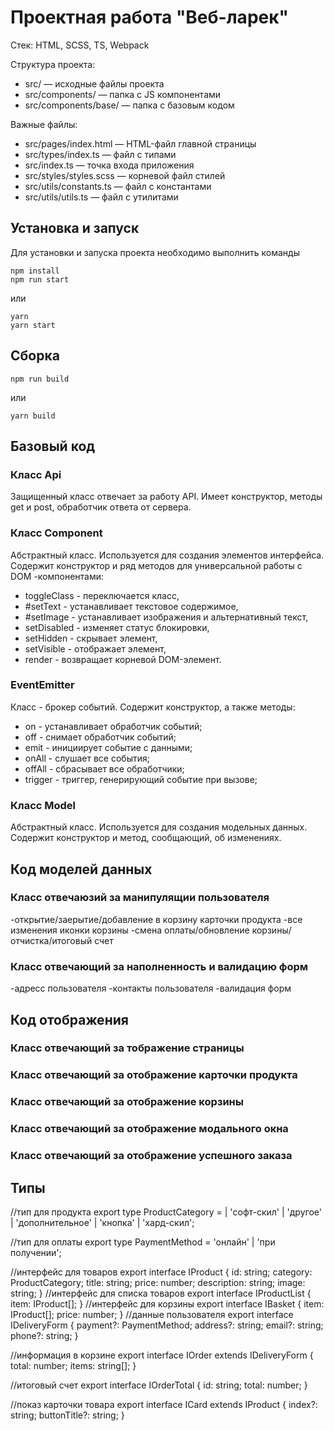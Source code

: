 # Проектная работа "Веб-ларек"

Стек: HTML, SCSS, TS, Webpack

Структура проекта:
- src/ — исходные файлы проекта
- src/components/ — папка с JS компонентами
- src/components/base/ — папка с базовым кодом

Важные файлы:
- src/pages/index.html — HTML-файл главной страницы
- src/types/index.ts — файл с типами
- src/index.ts — точка входа приложения
- src/styles/styles.scss — корневой файл стилей
- src/utils/constants.ts — файл с константами
- src/utils/utils.ts — файл с утилитами

## Установка и запуск
Для установки и запуска проекта необходимо выполнить команды

```
npm install
npm run start
```

или

```
yarn
yarn start
```
## Сборка

```
npm run build
```

или

```
yarn build
```

## Базовый код
### Класс Api
Защищенный класс отвечает за работу API. Имеет конструктор, методы get и post, обработчик ответа от сервера.

### Класс Component
Абстрактный класс. Используется для создания элементов интерфейса.
Содержит конструктор и ряд методов для универсальной работы с DOM -компонентами: 
- toggleClass - переключается класс,
- #setText - устанавливает текстовое содержимое,
- #setImage - устанавливает изображения и альтернативный текст,
- setDisabled - изменяет статус блокировки,
- setHidden - скрывает элемент,
- setVisible - отображает элемент,
- render - возвращает корневой DOM-элемент.

### EventEmitter
Класс - брокер событий. Содержит конструктор, а также методы:
- on - устанавливает обработчик событий;
- off - снимает обработчик событий;
- emit - инициирует событие с данными;
- onAll - слушает все события;
- offAll - сбрасывает все обработчики;
- trigger - триггер, генерирующий событие при вызове;

### Класс Model
Абстрактный класс. Используется для создания модельных данных. Содержит конструктор и метод, сообщающий, об изменениях.

## Код моделей данных
### Класс отвечаюзий за манипулящии пользователя
-открытие/заерытие/добавление в корзину карточки продукта
-все изменения иконки корзины
-смена оплаты/обновление корзины/отчистка/итоговый счет
### Класс отвечающий за наполненность и валидацию форм
-адресс пользователя
-контакты пользователя
-валидация форм

## Код отображения
### Класс отвечающий за тображение страницы
### Класс отвечающий за отображение карточки продукта 
### Класс отвечающий за отображение корзины 
### Класс отвечающий за отображение модального окна
### Класс отвечающий за отображение успешного заказа

## Типы
//тип для продукта
export type ProductCategory =
	| 'софт-скил'
	| 'другое'
	| 'дополнительное'
	| 'кнопка'
	| 'хард-скил';

//тип для оплаты
export type PaymentMethod = 'онлайн' | 'при получении';

//интерфейс для товаров
export interface IProduct {
	id: string;
	category: ProductCategory;
	title: string;
	price: number;
	description: string;
	image: string;
}
//интерфейс для списка товаров
export interface IProductList {
	item: IProduct[];
}
//интерфейс для корзины
export interface IBasket {
	item: IProduct[];
	price: number;
}
//данные пользователя
export interface IDeliveryForm {
	payment?: PaymentMethod;
	address?: string;
	email?: string;
	phone?: string;
}

//информация в корзине
export interface IOrder extends IDeliveryForm {
	total: number;
	items: string[];
}

//итоговый счет
export interface IOrderTotal {
	id: string;
	total: number;
}

//показ карточки товара
export interface ICard extends IProduct {
	index?: string;
	buttonTitle?: string;
}